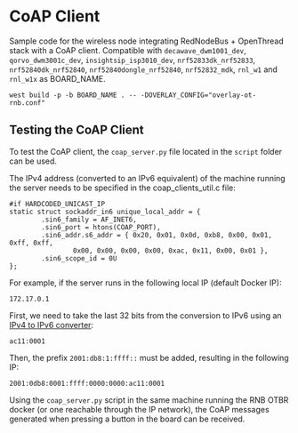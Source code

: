 # CoAP Client
Sample code for the wireless node integrating RedNodeBus + OpenThread stack with a CoAP client. Compatible with `decawave_dwm1001_dev`,
`qorvo_dwm3001c_dev`, `insightsip_isp3010_dev`, `nrf52833dk_nrf52833`, `nrf52840dk_nrf52840`, `nrf52840dongle_nrf52840`, `nrf52832_mdk`, `rnl_w1` and `rnl_w1x` as BOARD_NAME.

```
west build -p -b BOARD_NAME . -- -DOVERLAY_CONFIG="overlay-ot-rnb.conf"
```

## Testing the CoAP Client
To test the CoAP client, the `coap_server.py` file located in the `script` folder can be used.

The IPv4 address (converted to an IPv6 equivalent) of the machine running the server needs to be specified in the coap_clients_util.c file:

```
#if HARDCODED_UNICAST_IP
static struct sockaddr_in6 unique_local_addr = {
        .sin6_family = AF_INET6,
        .sin6_port = htons(COAP_PORT),
        .sin6_addr.s6_addr = { 0x20, 0x01, 0x0d, 0xb8, 0x00, 0x01, 0xff, 0xff,
                0x00, 0x00, 0x00, 0x00, 0xac, 0x11, 0x00, 0x01 },
        .sin6_scope_id = 0U
};
```
For example, if the server runs in the following local IP (default Docker IP):
```
172.17.0.1
```
First, we need to take the last 32 bits from the conversion to IPv6 using an [IPv4 to IPv6 converter](https://iplocation.io/ipv4-to-ipv6/):
```
ac11:0001
```
Then, the prefix `2001:db8:1:ffff::` must be added, resulting in the following IP:
```
2001:0db8:0001:ffff:0000:0000:ac11:0001
```

Using the `coap_server.py` script in the same machine running the RNB OTBR docker (or one reachable through the IP network), the CoAP messages generated when pressing a button in the board can be received.
